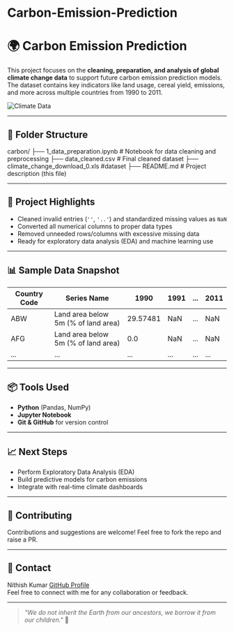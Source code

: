 # Carbon-Emission-Prediction

# 🌍 Carbon Emission Prediction

This project focuses on the **cleaning, preparation, and analysis of global climate change data** to support future carbon emission prediction models. The dataset contains key indicators like land usage, cereal yield, emissions, and more across multiple countries from 1990 to 2011.

![Climate Data](https://user-images.githubusercontent.com/110509245/195987168-cd5a623f-62c1-4b60-a7a2-17399be74047.png)

---

## 📁 Folder Structure

carbon/
├── 1_data_preparation.ipynb # Notebook for data cleaning and preprocessing
├── data_cleaned.csv # Final cleaned dataset
├── climate_change_download_0.xls #dataset
├── README.md # Project description (this file)



---

## 🚀 Project Highlights

- Cleaned invalid entries (`''`, `'..'`) and standardized missing values as `NaN`
- Converted all numerical columns to proper data types
- Removed unneeded rows/columns with excessive missing data
- Ready for exploratory data analysis (EDA) and machine learning use

---

## 📊 Sample Data Snapshot

| Country Code | Series Name                             | 1990     | 1991  | ... | 2011  |
|--------------|------------------------------------------|----------|-------|-----|--------|
| ABW          | Land area below 5m (% of land area)     | 29.57481 | NaN   | ... | NaN    |
| AFG          | Land area below 5m (% of land area)     | 0.0      | NaN   | ... | NaN    |
| ...          | ...                                      | ...      | ...   | ... | ...    |

---

## 📦 Tools Used

- **Python** (Pandas, NumPy)
- **Jupyter Notebook**
- **Git & GitHub** for version control

---

## 📈 Next Steps

- Perform Exploratory Data Analysis (EDA)
- Build predictive models for carbon emissions
- Integrate with real-time climate dashboards

---

## 🙌 Contributing

Contributions and suggestions are welcome! Feel free to fork the repo and raise a PR.

---

## 📩 Contact

Nithish Kumar
[GitHub Profile](https://github.com/NithishKumarSK)  
Feel free to connect with me for any collaboration or feedback.

---

> *"We do not inherit the Earth from our ancestors, we borrow it from our children."* 🌱
